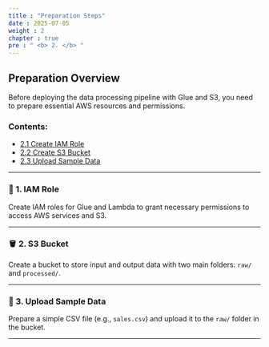 ```yaml
---
title : "Preparation Steps"
date : 2025-07-05
weight : 2
chapter : true
pre : " <b> 2. </b> "
---
```


## Preparation Overview

Before deploying the data processing pipeline with Glue and S3, you need to prepare essential AWS resources and permissions.

### Contents:

- [2.1 Create IAM Role](./2.1-create-iam-role)
- [2.2 Create S3 Bucket](./2.2-create-s3-bucket)
- [2.3 Upload Sample Data](./2.3-upload-sample-data)


---

### 🔐 1. IAM Role

Create IAM roles for Glue and Lambda to grant necessary permissions to access AWS services and S3.

---

### 🪣 2. S3 Bucket

Create a bucket to store input and output data with two main folders: `raw/` and `processed/`.

---

### 📂 3. Upload Sample Data

Prepare a simple CSV file (e.g., `sales.csv`) and upload it to the `raw/` folder in the bucket.

---
